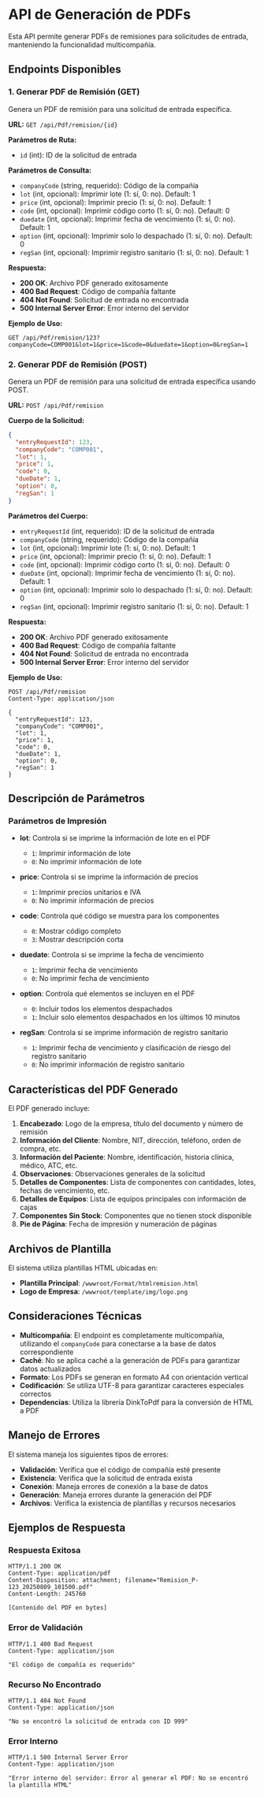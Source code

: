 # API de Generación de PDFs

Esta API permite generar PDFs de remisiones para solicitudes de entrada, manteniendo la funcionalidad multicompañía.

## Endpoints Disponibles

### 1. Generar PDF de Remisión (GET)

Genera un PDF de remisión para una solicitud de entrada específica.

**URL:** `GET /api/Pdf/remision/{id}`

**Parámetros de Ruta:**
- `id` (int): ID de la solicitud de entrada

**Parámetros de Consulta:**
- `companyCode` (string, requerido): Código de la compañía
- `lot` (int, opcional): Imprimir lote (1: sí, 0: no). Default: 1
- `price` (int, opcional): Imprimir precio (1: sí, 0: no). Default: 1
- `code` (int, opcional): Imprimir código corto (1: sí, 0: no). Default: 0
- `duedate` (int, opcional): Imprimir fecha de vencimiento (1: sí, 0: no). Default: 1
- `option` (int, opcional): Imprimir solo lo despachado (1: sí, 0: no). Default: 0
- `regSan` (int, opcional): Imprimir registro sanitario (1: sí, 0: no). Default: 1

**Respuesta:**
- **200 OK**: Archivo PDF generado exitosamente
- **400 Bad Request**: Código de compañía faltante
- **404 Not Found**: Solicitud de entrada no encontrada
- **500 Internal Server Error**: Error interno del servidor

**Ejemplo de Uso:**
```http
GET /api/Pdf/remision/123?companyCode=COMP001&lot=1&price=1&code=0&duedate=1&option=0&regSan=1
```

### 2. Generar PDF de Remisión (POST)

Genera un PDF de remisión para una solicitud de entrada específica usando POST.

**URL:** `POST /api/Pdf/remision`

**Cuerpo de la Solicitud:**
```json
{
  "entryRequestId": 123,
  "companyCode": "COMP001",
  "lot": 1,
  "price": 1,
  "code": 0,
  "dueDate": 1,
  "option": 0,
  "regSan": 1
}
```

**Parámetros del Cuerpo:**
- `entryRequestId` (int, requerido): ID de la solicitud de entrada
- `companyCode` (string, requerido): Código de la compañía
- `lot` (int, opcional): Imprimir lote (1: sí, 0: no). Default: 1
- `price` (int, opcional): Imprimir precio (1: sí, 0: no). Default: 1
- `code` (int, opcional): Imprimir código corto (1: sí, 0: no). Default: 0
- `dueDate` (int, opcional): Imprimir fecha de vencimiento (1: sí, 0: no). Default: 1
- `option` (int, opcional): Imprimir solo lo despachado (1: sí, 0: no). Default: 0
- `regSan` (int, opcional): Imprimir registro sanitario (1: sí, 0: no). Default: 1

**Respuesta:**
- **200 OK**: Archivo PDF generado exitosamente
- **400 Bad Request**: Código de compañía faltante
- **404 Not Found**: Solicitud de entrada no encontrada
- **500 Internal Server Error**: Error interno del servidor

**Ejemplo de Uso:**
```http
POST /api/Pdf/remision
Content-Type: application/json

{
  "entryRequestId": 123,
  "companyCode": "COMP001",
  "lot": 1,
  "price": 1,
  "code": 0,
  "dueDate": 1,
  "option": 0,
  "regSan": 1
}
```

## Descripción de Parámetros

### Parámetros de Impresión

- **lot**: Controla si se imprime la información de lote en el PDF
  - `1`: Imprimir información de lote
  - `0`: No imprimir información de lote

- **price**: Controla si se imprime la información de precios
  - `1`: Imprimir precios unitarios e IVA
  - `0`: No imprimir información de precios

- **code**: Controla qué código se muestra para los componentes
  - `0`: Mostrar código completo
  - `3`: Mostrar descripción corta

- **duedate**: Controla si se imprime la fecha de vencimiento
  - `1`: Imprimir fecha de vencimiento
  - `0`: No imprimir fecha de vencimiento

- **option**: Controla qué elementos se incluyen en el PDF
  - `0`: Incluir todos los elementos despachados
  - `1`: Incluir solo elementos despachados en los últimos 10 minutos

- **regSan**: Controla si se imprime información de registro sanitario
  - `1`: Imprimir fecha de vencimiento y clasificación de riesgo del registro sanitario
  - `0`: No imprimir información de registro sanitario

## Características del PDF Generado

El PDF generado incluye:

1. **Encabezado**: Logo de la empresa, título del documento y número de remisión
2. **Información del Cliente**: Nombre, NIT, dirección, teléfono, orden de compra, etc.
3. **Información del Paciente**: Nombre, identificación, historia clínica, médico, ATC, etc.
4. **Observaciones**: Observaciones generales de la solicitud
5. **Detalles de Componentes**: Lista de componentes con cantidades, lotes, fechas de vencimiento, etc.
6. **Detalles de Equipos**: Lista de equipos principales con información de cajas
7. **Componentes Sin Stock**: Componentes que no tienen stock disponible
8. **Pie de Página**: Fecha de impresión y numeración de páginas

## Archivos de Plantilla

El sistema utiliza plantillas HTML ubicadas en:
- **Plantilla Principal**: `/wwwroot/Format/htmlremision.html`
- **Logo de Empresa**: `/wwwroot/template/img/logo.png`

## Consideraciones Técnicas

- **Multicompañía**: El endpoint es completamente multicompañía, utilizando el `companyCode` para conectarse a la base de datos correspondiente
- **Caché**: No se aplica caché a la generación de PDFs para garantizar datos actualizados
- **Formato**: Los PDFs se generan en formato A4 con orientación vertical
- **Codificación**: Se utiliza UTF-8 para garantizar caracteres especiales correctos
- **Dependencias**: Utiliza la librería DinkToPdf para la conversión de HTML a PDF

## Manejo de Errores

El sistema maneja los siguientes tipos de errores:

- **Validación**: Verifica que el código de compañía esté presente
- **Existencia**: Verifica que la solicitud de entrada exista
- **Conexión**: Maneja errores de conexión a la base de datos
- **Generación**: Maneja errores durante la generación del PDF
- **Archivos**: Verifica la existencia de plantillas y recursos necesarios

## Ejemplos de Respuesta

### Respuesta Exitosa
```http
HTTP/1.1 200 OK
Content-Type: application/pdf
Content-Disposition: attachment; filename="Remision_P-123_20250809_101500.pdf"
Content-Length: 245760

[Contenido del PDF en bytes]
```

### Error de Validación
```http
HTTP/1.1 400 Bad Request
Content-Type: application/json

"El código de compañía es requerido"
```

### Recurso No Encontrado
```http
HTTP/1.1 404 Not Found
Content-Type: application/json

"No se encontró la solicitud de entrada con ID 999"
```

### Error Interno
```http
HTTP/1.1 500 Internal Server Error
Content-Type: application/json

"Error interno del servidor: Error al generar el PDF: No se encontró la plantilla HTML"
``` 